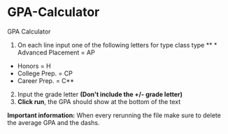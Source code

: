 # GPA-Calculator
GPA Calculator

1. On each line input one of the following letters for type class type
**  * Advanced Placement = AP
  * Honors = H
  * College Prep. = CP
  * Career Prep. = C**
2. Input the grade letter **(Don't include the +/- grade letter)**
3. **Click run**, the GPA should show at the bottom of the text

**Important information:**
  When every rerunning the file make sure to delete the average GPA and the dashs.
